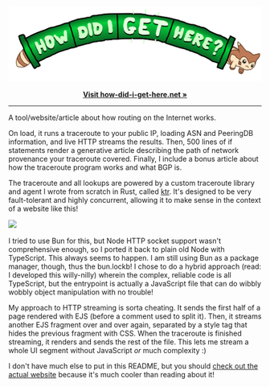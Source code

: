 <div align='center'>
<a href='https://how-did-i-get-here.net/'>
<img width='700' src='src/static/github-header.svg' alt='How Did I Get Here? A project by Lexi Mattick and Hack Club'>
<p><strong>Visit how-did-i-get-here.net &raquo;</strong></p>
</a>
</div>

---

A tool/website/article about how routing on the Internet works.

On load, it runs a traceroute to your public IP, loading ASN and PeeringDB information, and live HTTP streams the results. Then, 500 lines of if statements render a generative article describing the path of network provenance your traceroute covered. Finally, I include a bonus article about how the traceroute program works and what BGP is.

The traceroute and all lookups are powered by a custom traceroute library and agent I wrote from scratch in Rust, called [ktr](https://github.com/kognise/ktr/). It's designed to be very fault-tolerant and highly concurrent, allowing it to make sense in the context of a website like this!

![](https://doggo.ninja/F5uEIx.png)

I tried to use Bun for this, but Node HTTP socket support wasn't comprehensive enough, so I ported it back to plain old Node with TypeScript. This always seems to happen. I am still using Bun as a package manager, though, thus the bun.lockb! I chose to do a hybrid approach (read: I developed this willy-nilly) wherein the complex, reliable code is all TypeScript, but the entrypoint is actually a JavaScript file that can do wibbly wobbly object manipulation with no trouble!

My approach to HTTP streaming is sorta cheating. It sends the first half of a page rendered with EJS (before a comment used to split it). Then, it streams another EJS fragment over and over again, separated by a style tag that hides the previous fragment with CSS. When the traceroute is finished streaming, it renders and sends the rest of the file. This lets me stream a whole UI segment without JavaScript *or* much complexity :)

I don't have much else to put in this README, but you should [check out the actual website](https://how-did-i-get-here.net/) because it's much cooler than reading about it!